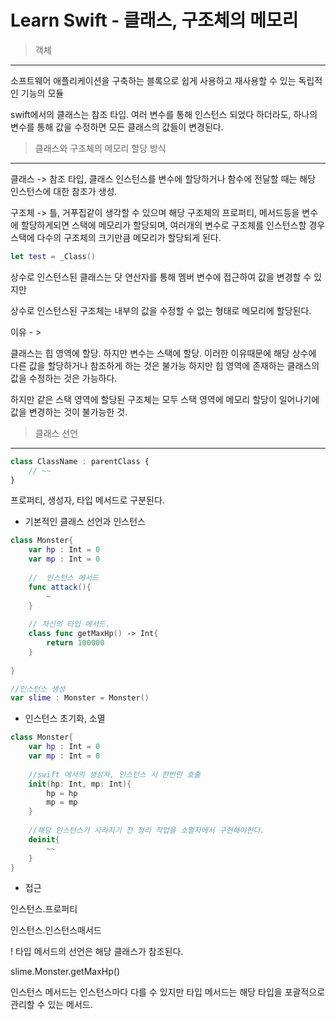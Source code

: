 # Learn Swift - 클래스, 구조체의 메모리

> 객체
> 

---

소프트웨어 애플리케이션을 구축하는 블록으로 쉽게 사용하고 재사용할 수 있는 독립적인 기능의 모듈

swift에서의 클래스는 참조 타입. 여러 변수를 통해 인스턴스 되었다 하더라도, 하나의 변수를 통해 값을 수정하면 모든 클래스의 값들이 변경된다. 

> 클래스와 구조체의 메모리 할당 방식
> 

---

클래스 -> 참조 타입,  클래스 인스턴스를 변수에 할당하거나 함수에 전달할 때는 해당 인스턴스에 대한 참조가 생성.

구조체 -> 틀, 거푸집같이 생각할 수 있으며 해당 구조체의 프로퍼티, 메서드등을 변수에 할당하게되면 스택에 메모리가 할당되며, 여러개의 변수로 구조체를 인스턴스할 경우 스택에 다수의 구조체의 크기만큼 메모리가 할당되게 된다.

```swift
let test = _Class()
```

상수로 인스턴스된 클래스는 닷 연산자를 통해 멤버 변수에 접근하여 값을 변경할 수 있지만

상수로 인스턴스된 구조체는 내부의 값을 수정할 수 없는 형태로 메모리에 할당된다.

이유 - > 

클래스는 힙 영역에 할당. 하지만 변수는 스택에 할당. 이러한 이유때문에 해당 상수에 다른 값을 할당하거나 참조하게 하는 것은 불가능 하지만 힙 영역에 존재하는 클래스의 값을 수정하는 것은 가능하다.

하지만 같은 스택 영역에 할당된 구조체는 모두 스택 영역에 메모리 할당이 일어나기에 값을 변경하는  것이 불가능한 것. 

> 클래스 선언
> 

---

```jsx
class ClassName : parentClass {
	// ~~ 
}
```

프로퍼티, 생성자, 타입 메서드로 구분된다.

- 기본적인 클래스 선언과 인스턴스

```swift
class Monster{
	var hp : Int = 0
	var mp : Int = 0
	
	//	인스턴스 메서드 
	func attack(){
		~ 
	}
	
	// 자신의 타입 메서드. 
	class func getMaxHp() -> Int{
		return 100000
	}
	
}

//인스턴스 생성
var slime : Monster = Monster()
```

- 인스턴스 초기화, 소멸

```swift
class Monster{
	var hp : Int = 0
	var mp : Int = 0
	
	//swift 에서의 생성자, 인스턴스 시 한번만 호출 
	init(hp: Int, mp: Int){
		hp = hp
		mp = mp
	}
	
	//해당 인스턴스가 사라지기 전 정리 작업을 소멸자에서 구현해야한다.
	deinit{
		~~
	}
}
```

- 접근

인스턴스.프로퍼티

인스턴스.인스턴스매서드

! 타입 메서드의 선언은 해당 클래스가 참조된다. 

slime.Monster.getMaxHp()

인스턴스 메서드는 인스턴스마다 다를 수 있지만 타입 메서드는 해당 타입을 포괄적으로 관리할 수 있는 메서드.

